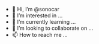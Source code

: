 - 👋 Hi, I’m @sonocar
- 👀 I’m interested in ...
- 🌱 I’m currently learning ...
- 💞️ I’m looking to collaborate on ...
- 📫 How to reach me ...

<!---
sonocar/sonocar is a ✨ special ✨ repository because its `README.md` (this file) appears on your GitHub profile.
You can click the Preview link to take a look at your changes.
--->
